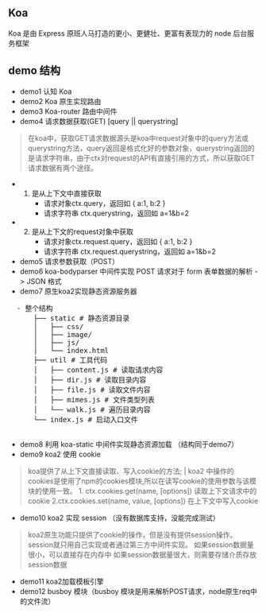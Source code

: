 ## Koa 
Koa 是由 Express 原班人马打造的更小、更健壮、更富有表现力的 node 后台服务框架

## demo 结构
  - demo1 认知 Koa
  - demo2 Koa 原生实现路由
  - demo3 Koa-router 路由中间件
  - demo4 请求数据获取(GET) [query || querystring]
  > 在koa中，获取GET请求数据源头是koa中request对象中的query方法或querystring方法，query返回是格式化好的参数对象，querystring返回的是请求字符串，由于ctx对request的API有直接引用的方式，所以获取GET请求数据有两个途径。
  - 1. 是从上下文中直接获取
        - 请求对象ctx.query，返回如 { a:1, b:2 }
        - 请求字符串 ctx.querystring，返回如 a=1&b=2
  - 2. 是从上下文的request对象中获取
        - 请求对象ctx.request.query，返回如 { a:1, b:2 }
        - 请求字符串 ctx.request.querystring，返回如 a=1&b=2
  - demo5 请求参数获取（POST）
  - demo6 koa-bodyparser 中间件实现 POST 请求对于 form 表单数据的解析 -> JSON 格式
  - demo7 原生koa2实现静态资源服务器
  <pre>
  - 整个结构
      ├── static # 静态资源目录
      │   ├── css/
      │   ├── image/
      │   ├── js/
      │   └── index.html
      ├── util # 工具代码
      │   ├── content.js # 读取请求内容
      │   ├── dir.js # 读取目录内容
      │   ├── file.js # 读取文件内容
      │   ├── mimes.js # 文件类型列表
      │   └── walk.js # 遍历目录内容
      └── index.js # 启动入口文件
  </pre>
  - demo8 利用 koa-static 中间件实现静态资源加载 （结构同于demo7）
  - demo9 koa2 使用 cookie
  > koa提供了从上下文直接读取、写入cookie的方法;  |  koa2 中操作的cookies是使用了npm的cookies模块,所以在读写cookie的使用参数与该模块的使用一致。
      1. ctx.cookies.get(name, [options]) 读取上下文请求中的cookie
      2.ctx.cookies.set(name, value, [options]) 在上下文中写入cookie
  - demo10 koa2 实现 session （没有数据库支持，没能完成测试）
  > koa2原生功能只提供了cookie的操作，但是没有提供session操作。session就只用自己实现或者通过第三方中间件实现。
  > 如果session数据量很小，可以直接存在内存中
  > 如果session数据量很大，则需要存储介质存放session数据
  - demo11 koa2加载模板引擎
  - demo12 busboy 模块（busboy 模块是用来解析POST请求，node原生req中的文件流）


  

  
  
